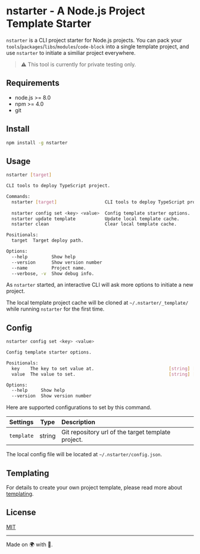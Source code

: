 # nstarter - A Node.js Project Template Starter

`nstarter` is a CLI project starter for Node.js projects. You can pack your `tools`/`packages`/`libs`/`modules`/`code-block` into a single template project, and use `nstarter` to initiate a similiar project everywhere.

> ⚠ This tool is currently for private testing only.

## Requirements

* node.js >= 8.0
* npm >= 4.0
* git

## Install

```bash
npm install -g nstarter
```

## Usage

```bash
nstarter [target]

CLI tools to deploy TypeScript project.

Commands:
  nstarter [target]                  CLI tools to deploy TypeScript project.
                                                                       [default]
  nstarter config set <key> <value>  Config template starter options.
  nstarter update template           Update local template cache.
  nstarter clean                     Clear local template cache.

Positionals:
  target  Target deploy path.                                           [string]

Options:
  --help         Show help                                             [boolean]
  --version      Show version number                                   [boolean]
  --name         Project name.                                          [string]
  --verbose, -v  Show debug info.                                      [boolean]
```

As `nstarter` started, an interactive CLI will ask more options to initiate a new project.

The local template project cache will be cloned at `~/.nstarter/_template/` while running `nstarter` for the first time.


## Config

```bash
nstarter config set <key> <value>

Config template starter options.

Positionals:
  key    The key to set value at.                            [string] [required]
  value  The value to set.                                   [string] [required]

Options:
  --help     Show help                                                 [boolean]
  --version  Show version number                                       [boolean]
```

Here are supported configurations to set by this command.

| Settings | Type | Description |
|:---:|:---:|:---|
| `template` | string | Git repository url of the target template project. |

The local config file will be located at `~/.nstarter/config.json`.


## Templating

For details to create your own project template, please read more about [templating](./doc/templating.md).


## License

[MIT](./LICENSE)

----

Made on 🌍 with 💓.
